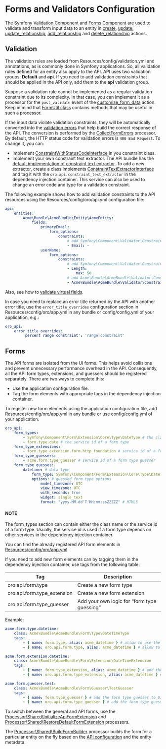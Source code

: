 <a id="web-api-forms"></a>

# Forms and Validators Configuration

The Symfony <a href="https://symfony.com/doc/5.4/validation.html" target="_blank">Validation Component</a> and <a href="https://symfony.com/doc/5.4/forms.html" target="_blank">Forms Component</a> are used to validate and transform input data to an entity in [create](actions.md#create-action), [update](actions.md#update-action), [update_relationship](actions.md#update-relationship-action), [add_relationship](actions.md#add-relationship-action) and [delete_relationship](actions.md#delete-relationship-action) actions.

## Validation

The validation rules are loaded from Resources/config/validation.yml and annotations, as is commonly done in Symfony applications. So, all validation rules defined for an entity also apply to the API. API uses two validation groups: **Default** and **api**. If you need to add validation constraints that should be applied in the API only, add them to the **api** validation group.

Suppose a validation rule cannot be implemented as a regular validation constraint due to its complexity. In that case, you can implement it as a processor for the `post_validate` event of  the [customize_form_data](actions.md#customize-form-data-action) action. Keep in mind that <a href="https://github.com/oroinc/platform/blob/5.0/src/Oro/Bundle/ApiBundle/Form/FormUtil.php" target="_blank">FormUtil class</a> contains methods that may be useful in such a processor.

If the input data violate validation constraints, they will be automatically converted into the [validation errors](processors.md#web-api-processors) that help build the correct response of the API. The conversion is performed by the <a href="https://github.com/oroinc/platform/blob/5.0/src/Oro/Bundle/ApiBundle/Processor/Shared/CollectFormErrors.php" target="_blank">CollectFormErrors</a> processor. By default, the HTTP status code for validation errors is `400 Bad Request`. To change it, you can:

- Implement <a href="https://github.com/oroinc/platform/blob/5.0/src/Oro/Bundle/ApiBundle/Validator/Constraints/ConstraintWithStatusCodeInterface.php" target="_blank">ConstraintWithStatusCodeInterface</a> in you constraint class.
- Implement your own constraint text extractor. The API bundle has the <a href="https://github.com/oroinc/platform/blob/5.0/src/Oro/Bundle/ApiBundle/Request/ConstraintTextExtractor.php" target="_blank">default implementation of constraint text extractor</a>. To add a new extractor, create a class implements <a href="https://github.com/oroinc/platform/blob/5.0/src/Oro/Bundle/ApiBundle/Request/ConstraintTextExtractorInterface.php" target="_blank">ConstraintTextExtractorInterface</a> and tag it with the `oro.api.constraint_text_extractor` in the dependency injection container. This service can also be used to change an error code and type for a validation constraint.

The following example shows how to add validation constraints to the API resources using the Resources/config/oro/api.yml configuration file:

```yaml
api:
    entities:
        Acme\Bundle\AcmeBundle\Entity\AcmeEntity:
            fields:
                primaryEmail:
                    form_options:
                        constraints:
                            # add Symfony\Component\Validator\Constraints\Email validation constraint
                            - Email: ~
                userName:
                    form_options:
                        constraints:
                            # add Symfony\Component\Validator\Constraints\Length validation constraint
                            - Length:
                                max: 50
                            # add Acme\Bundle\AcmeBundle\Validator\Constraints\Alphanumeric validation constraint
                            - Acme\Bundle\AcmeBundle\Validator\Constraints\Alphanumeric: ~
```

Also, see how to [validate virtual fields](how-to.md#validate-virtual-fields).

In case you need to replace an error title returned by the API with another error title,
use the `error_title_overrides` configuration section in Resources/config/oro/app.yml in any bundle
or config/config.yml of your application, e.g.:

```yaml
oro_api:
    error_title_overrides:
        'percent range constraint': 'range constraint'
```

## Forms

The API forms are isolated from the UI forms. This helps avoid collisions and prevent unnecessary performance overhead in the API. Consequently, all the API form types, extensions, and guessers should be registered separately. There are two ways to complete this:

- Use the application configuration file.
- Tag the form elements with appropriate tags in the dependency injection container.

To register new form elements using the application configuration file, add Resources/config/oro/app.yml in any bundle or use config/config.yml of your application.

```yaml
oro_api:
    form_types:
        - Symfony\Component\Form\Extension\Core\Type\DateType # the class name of a form type
        - form.type.date # the service id of a form type
    form_type_extensions:
        - form.type_extension.form.http_foundation # service id of a form type extension
    form_type_guessers:
        - acme.form.type_guesser # service id of a form type guesser
    form_type_guesses:
        datetime: # data type
            form_type: Symfony\Component\Form\Extension\Core\Type\DateTimeType # the guessed form type
            options: # guessed form type options
                model_timezone: UTC
                view_timezone: UTC
                with_seconds: true
                widget: single_text
                format: "yyyy-MM-dd'T'HH:mm:ssZZZZZ" # HTML5
```

#### NOTE
The form_types section can contain either the class name or the service id of a form type. Usually, the service id is used if a form type depends on other services in the dependency injection container.

You can find the already registered API form elements in <a href="https://github.com/oroinc/platform/tree/5.0/src/Oro/Bundle/ApiBundle/Resources/config/oro/app.yml" target="_blank">Resources/config/oro/app.yml</a>.

If you need to add new form elements can by tagging them in the dependency injection container, use tags from the following table:

| Tag                         | Description                                 |
|-----------------------------|---------------------------------------------|
| oro.api.form.type           | Create a new form type                      |
| oro.api.form.type_extension | Create a new form extension                 |
| oro.api.form.type_guesser   | Add your own logic for “form type guessing” |

Example:

```yaml
acme.form.type.datetime:
    class: Acme\Bundle\AcmeBundle\Form\Type\DateTimeType
    tags:
        - { name: form.type, alias: acme_datetime } # allow to use the form type on UI
        - { name: oro.api.form.type, alias: acme_datetime } # allow to use the form type in API

acme.form.extension.datetime:
    class: Acme\Bundle\AcmeBundle\Form\Extension\DateTimeExtension
    tags:
        - { name: form.type_extension, alias: acme_datetime } # add the form extension to UI forms
        - { name: oro.api.form.type_extension, alias: acme_datetime } # add the form extension to API forms

acme.form.guesser.test:
    class: Acme\Bundle\AcmeBundle\Form\Guesser\TestGuesser
    tags:
        - { name: form.type_guesser } # add the form type guesser to UI forms
        - { name: oro.api.form.type_guesser } # add the form type guesser to API forms
```

To switch between the general and API forms, use the <a href="https://github.com/oroinc/platform/blob/5.0/src/Oro/Bundle/ApiBundle/Processor/Shared/InitializeApiFormExtension.php" target="_blank">Processor\\Shared\\InitializeApiFormExtension</a> and <a href="https://github.com/oroinc/platform/blob/5.0/src/Oro/Bundle/ApiBundle/Processor/Shared/RestoreDefaultFormExtension.php" target="_blank">Processor\\Shared\\RestoreDefaultFormExtension</a> processors.

The <a href="https://github.com/oroinc/platform/blob/5.0/src/Oro/Bundle/ApiBundle/Processor/Shared/BuildFormBuilder.php" target="_blank">Processor\\Shared\\BuildFormBuilder</a> processor builds the form for a particular entity on the fly based on the [API configuration](configuration.md#web-api-configuration) and the entity metadata.

<!-- Frontend -->
